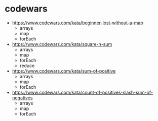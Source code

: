 # codewars

- https://www.codewars.com/kata/beginner-lost-without-a-map
  - arrays
  - map
  - forEach
- https://www.codewars.com/kata/square-n-sum
  - arrays
  - map
  - forEach
  - reduce
- https://www.codewars.com/kata/sum-of-positive
  - arrays
  - map
  - forEach
- https://www.codewars.com/kata/count-of-positives-slash-sum-of-negatives
  - arrays
  - map
  - forEach
